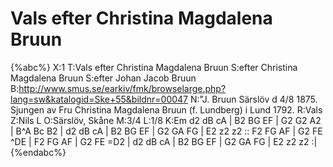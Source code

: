 # Vals efter Christina Magdalena Bruun

{%abc%}
X:1
T:Vals efter Christina Magdalena Bruun
S:efter Christina Magdalena Bruun
S:efter Johan Jacob Bruun
B:http://www.smus.se/earkiv/fmk/browselarge.php?lang=sw&katalogid=Ske+55&bildnr=00047
N:"J. Bruun Särslöv d 4/8 1875. Sjungen av Fru Christina Magdalena Bruun (f. Lundberg) i Lund 1792.
R:Vals
Z:Nils L
O:Särslöv, Skåne
M:3/4
L:1/8
K:Em
d2 dB cA | B2 BG EF | G2 G2 A2 | B^A Bc B2 | 
d2 dB cA | B2 BG EF | G2 GA FG | E2 z2 z2 ::
F2 FG AF | G2 FE ^DE | F2 FG AF | G2 FE =D2 | 
d2 dB cA | B2 BG EF | G2 GA FG | E2 z2 z2 :|
{%endabc%}
